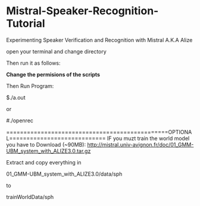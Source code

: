 Mistral-Speaker-Recognition-Tutorial
====================================

Experimenting Speaker Verification and Recognition with Mistral A.K.A Alize


open your terminal and change directory

Then run it as follows:

**Change the permisions of the scripts**

Then Run Program:

$./a.out

or

#./openrec


===============================================OPTIONAL============================
IF you muzt train the world model you have to Download (~90MB): http://mistral.univ-avignon.fr/doc/01_GMM-UBM_system_with_ALIZE3.0.tar.gz

Extract and copy everything in 

01_GMM-UBM_system_with_ALIZE3.0/data/sph

to

trainWorldData/sph